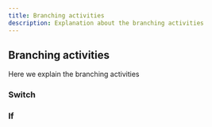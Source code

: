 ```yaml
---
title: Branching activities
description: Explanation about the branching activities
---
```


## Branching activities

Here we explain the branching activities

### Switch

### If
